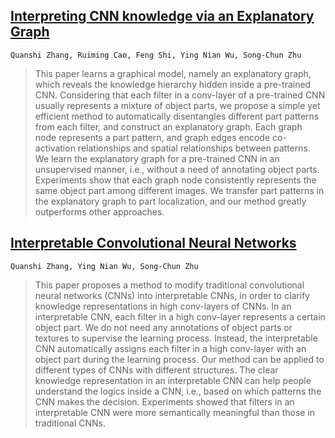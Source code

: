 ## [Interpreting CNN knowledge via an Explanatory Graph](https://arxiv.org/pdf/1708.01785.pdf)
`Quanshi Zhang, Ruiming Cao, Feng Shi, Ying Nian Wu, Song-Chun Zhu`
> This paper learns a graphical model, namely an explanatory graph, which reveals the knowledge hierarchy hidden inside a pre-trained CNN. Considering that each filter in a conv-layer of a pre-trained CNN usually represents a mixture of object parts, we propose a simple yet efficient method to automatically disentangles different part patterns from each filter, and construct an explanatory graph. Each graph node represents a part pattern, and graph edges encode co-activation relationships and spatial relationships between patterns. We learn the explanatory graph for a pre-trained CNN in an unsupervised manner, i.e., without a need of annotating object parts. Experiments show that each graph node consistently represents the same object part among different images. We transfer part patterns in the explanatory graph to part localization, and our method greatly outperforms other approaches.

## [Interpretable Convolutional Neural Networks](https://arxiv.org/pdf/1710.00935.pdf)
`Quanshi Zhang, Ying Nian Wu, Song-Chun Zhu`
> This paper proposes a method to modify traditional convolutional neural networks (CNNs) into interpretable CNNs, in order to clarify knowledge representations in high conv-layers of CNNs. In an interpretable CNN, each filter in a high conv-layer represents a certain object part. We do not need any annotations of object parts or textures to supervise the learning process. Instead, the interpretable CNN automatically assigns each filter in a high conv-layer with an object part during the learning process. Our method can be applied to different types of CNNs with different structures. The clear knowledge representation in an interpretable CNN can help people understand the logics inside a CNN, i.e., based on which patterns the CNN makes the decision. Experiments showed that filters in an interpretable CNN were more semantically meaningful than those in traditional CNNs.